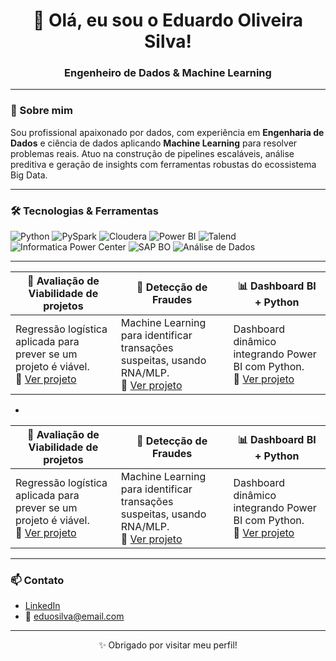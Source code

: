 <h1 align="center">👋 Olá, eu sou o Eduardo Oliveira Silva!</h1>
<h3 align="center">Engenheiro de Dados & Machine Learning</h3>

---

### 🚀 Sobre mim

Sou profissional apaixonado por dados, com experiência em **Engenharia de Dados** e ciência de dados aplicando **Machine Learning** para resolver problemas reais. Atuo na construção de pipelines escaláveis, análise preditiva e geração de insights com ferramentas robustas do ecossistema Big Data.

---

### 🛠️ Tecnologias & Ferramentas

![Python](https://img.shields.io/badge/Python-3776AB?style=flat&logo=python&logoColor=white)
![PySpark](https://img.shields.io/badge/PySpark-E25A1C?style=flat&logo=apachespark&logoColor=white)
![Cloudera](https://img.shields.io/badge/Cloudera-285ECE?style=flat&logo=cloudera&logoColor=white)
![Power BI](https://img.shields.io/badge/PowerBI-F2C811?style=flat&logo=powerbi&logoColor=black)
![Talend](https://img.shields.io/badge/Talend-0064A5?style=flat&logo=talend&logoColor=white)
![Informatica Power Center](https://img.shields.io/badge/Informatica-DD0031?style=flat&logo=data&logoColor=white)
![SAP BO](https://img.shields.io/badge/SAP%20BO-0FAAFF?style=flat&logo=sap&logoColor=white)
![Análise de Dados](https://img.shields.io/badge/An%C3%A1lise%20de%20Dados-000000?style=flat&logo=chartdotjs&logoColor=white)

---

| 🤖 Avaliação de Viabilidade de projetos | 🧠 Detecção de Fraudes | 📊 Dashboard BI + Python |
|----------------------------|------------------------|---------------------------|
| Regressão logística aplicada para prever se um projeto é viável. <br> 🔗 [Ver projeto](https://github.com/Eduosilva/IA_ML_VIABILIDADE_DE_PROJETOS) | Machine Learning para identificar transações suspeitas, usando RNA/MLP. <br> 🔗 [Ver projeto](https://github.com/eduosilva/fraude-transacional-ml) | Dashboard dinâmico integrando Power BI com Python. <br> 🔗 [Ver projeto](https://github.com/eduosilva/dashboard-bi-python) |
-
| 🤖 Avaliação de Viabilidade de projetos | 🧠 Detecção de Fraudes | 📊 Dashboard BI + Python |
|----------------------------|------------------------|---------------------------|
| Regressão logística aplicada para prever se um projeto é viável. <br> 🔗 [Ver projeto](https://github.com/Eduosilva/IA_ML_VIABILIDADE_DE_PROJETOS) | Machine Learning para identificar transações suspeitas, usando RNA/MLP. <br> 🔗 [Ver projeto](https://github.com/eduosilva/fraude-transacional-ml) | Dashboard dinâmico integrando Power BI com Python. <br> 🔗 [Ver projeto](https://github.com/eduosilva/dashboard-bi-python) |



---
### 📫 Contato

- [LinkedIn](https://www.linkedin.com/in/eduosilva)
- 📧 eduosilva@email.com

---

<p align="center">✨ Obrigado por visitar meu perfil!</p>
